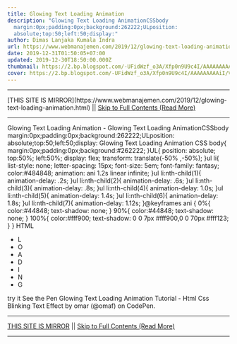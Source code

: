 ```yaml
---
title: Glowing Text Loading Animation
description: "Glowing Text Loading AnimationCSSbody
  margin:0px;padding:0px;background:262222;ULposition:
  absolute;top:50;left:50;display:"
author: Dimas Lanjaka Kumala Indra
url: https://www.webmanajemen.com/2019/12/glowing-text-loading-animation.html
date: 2019-12-31T01:50:05+07:00
updated: 2019-12-30T18:50:00.000Z
thumbnail: https://2.bp.blogspot.com/-UFidWzf_o3A/Xfp0n9U9c4I/AAAAAAAAAiI/Ve1ajQPHYdsVNKW9F8Rc8iPr0eLAYVeQgCLcBGAsYHQ/s1600/Screenshot_1.png
cover: https://2.bp.blogspot.com/-UFidWzf_o3A/Xfp0n9U9c4I/AAAAAAAAAiI/Ve1ajQPHYdsVNKW9F8Rc8iPr0eLAYVeQgCLcBGAsYHQ/s1600/Screenshot_1.png
---
```


<hr/> [THIS SITE IS MIRROR](https://www.webmanajemen.com/2019/12/glowing-text-loading-animation.html) || <a href="https://www.webmanajemen.com/2019/12/glowing-text-loading-animation.html" rel="follow" class="button" id="read-more">Skip to Full Contents (Read More)</a> <hr/> Glowing Text Loading Animation - Glowing Text Loading AnimationCSSbody margin:0px;padding:0px;background:262222;ULposition: absolute;top:50;left:50;display: Glowing Text Loading Animation
CSS
body{
 margin:0px;padding:0px;background:#262222;
}UL{
position: absolute;
top:50%;
left:50%;
display: flex;
transform: translate(-50% ,-50%);
}ul li{
  list-style: none;
  letter-spacing: 15px;
  font-size: 5em;
  font-family: fantasy;
  color:#484848;
  animation: ani 1.2s linear infinite;
}ul li:nth-child(1){
  animation-delay: .2s;
}ul li:nth-child(2){
  animation-delay: .6s;
}ul li:nth-child(3){
  animation-delay: .8s;
}ul li:nth-child(4){
  animation-delay: 1.0s;
}ul li:nth-child(5){
  animation-delay: 1.4s;
}ul li:nth-child(6){
  animation-delay: 1.8s;
}ul li:nth-child(7){
  animation-delay: 1.12s;
}@keyframes ani {
  0%{
     color:#44848;
     text-shadow: none;
  }
  90%{
     color:#44848;
     text-shadow: none;
  }
  100%{
     color:#fff900;
     text-shadow: 0 0 7px #fff900,0 0 70px #fff123;
  }
}
HTML
<ul>
  <li>L</li>
  <li>O</li>
  <li>A</li>
  <li>D</li>
  <li>I</li>
  <li>N</li>
  <li>G</li>
</ul>

try it
  See the Pen   Glowing Text Loading Animation Tutorial - Html Css Blinking Text Effect  by omar (@omaf)   on CodePen. <hr/> [THIS SITE IS MIRROR](https://www.webmanajemen.com/2019/12/glowing-text-loading-animation.html) || <a href="https://www.webmanajemen.com/2019/12/glowing-text-loading-animation.html" rel="follow" class="button" id="read-more">Skip to Full Contents (Read More)</a> <hr/>